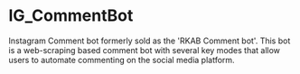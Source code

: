 # IG_CommentBot
Instagram Comment bot formerly sold as the 'RKAB Comment bot'. This bot is a web-scraping based comment bot with several key modes that allow users to automate commenting on the social media platform.
